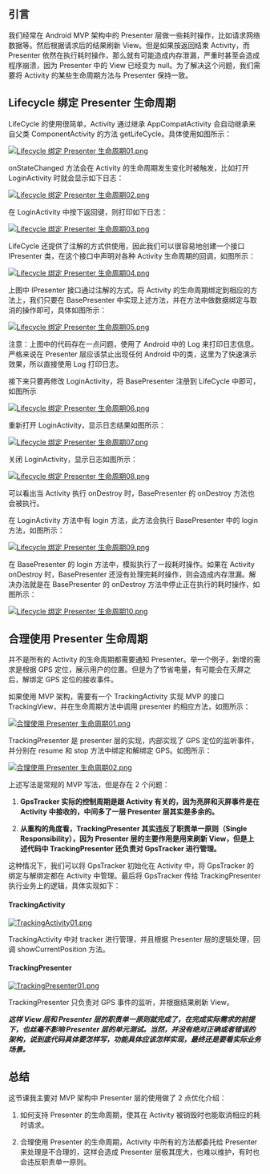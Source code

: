 ## 引言

我们经常在 Android MVP 架构中的 Presenter 层做一些耗时操作，比如请求网络数据等。然后根据请求后的结果刷新 View。但是如果按返回结束 Activity，而 Presenter 依然在执行耗时操作，那么就有可能造成内存泄漏，严重时甚至会造成程序崩溃，因为 Presenter 中的 View 已经变为 null。为了解决这个问题，我们需要将 Activity 的某些生命周期方法与 Presenter 保持一致。

## Lifecycle 绑定 Presenter 生命周期

LifeCycle 的使用很简单，Activity 通过继承 AppCompatActivity 会自动继承来自父类 ComponentActivity 的方法 getLifeCycle。具体使用如图所示：

[![Lifecycle 绑定 Presenter 生命周期01.png](https://z3.ax1x.com/2021/08/20/fXAWyd.png)](https://imgtu.com/i/fXAWyd)

onStateChanged 方法会在 Activity 的生命周期发生变化时被触发，比如打开 LoginActivity 时就会显示如下日志：

[![Lifecycle 绑定 Presenter 生命周期02.png](https://z3.ax1x.com/2021/08/20/fXAHfS.png)](https://imgtu.com/i/fXAHfS)

在 LoginActivity 中按下返回键，则打印如下日志：

[![Lifecycle 绑定 Presenter 生命周期03.png](https://z3.ax1x.com/2021/08/20/fXAOyj.png)](https://imgtu.com/i/fXAOyj)

LifeCycle 还提供了注解的方式供使用，因此我们可以很容易地创建一个接口 IPresenter 类，在这个接口中声明对各种 Activity 生命周期的回调，如图所示：

[![Lifecycle 绑定 Presenter 生命周期04.png](https://z3.ax1x.com/2021/08/20/fXEw9S.png)](https://imgtu.com/i/fXEw9S)

上图中 IPresenter 接口通过注解的方式，将 Activity 的生命周期绑定到相应的方法上，我们只要在 BasePresenter 中实现上述方法，并在方法中做数据绑定与取消的操作即可，具体如图所示：

[![Lifecycle 绑定 Presenter 生命周期05.png](https://z3.ax1x.com/2021/08/20/fXE4c4.png)](https://imgtu.com/i/fXE4c4)

注意：上图中的代码存在一点问题，使用了 Android 中的 Log 来打印日志信息。严格来说在 Presenter 层应该禁止出现任何 Android 中的类，这里为了快速演示效果，所以直接使用 Log 打印日志。

接下来只要再修改 LoginActivity，将 BasePresenter 注册到 LifeCycle 中即可，如图所示

[![Lifecycle 绑定 Presenter 生命周期06.png](https://z3.ax1x.com/2021/08/20/fXVSud.png)](https://imgtu.com/i/fXVSud)

重新打开 LoginActivity，显示日志结果如图所示：

[![Lifecycle 绑定 Presenter 生命周期07.png](https://z3.ax1x.com/2021/08/20/fXVQU0.png)](https://imgtu.com/i/fXVQU0)

关闭 LoginActivity，显示日志如图所示：

[![Lifecycle 绑定 Presenter 生命周期08.png](https://z3.ax1x.com/2021/08/20/fXVIG8.png)](https://imgtu.com/i/fXVIG8)

可以看出当 Activity 执行 onDestroy 时，BasePresenter 的 onDestroy 方法也会被执行。

在 LoginActivity 方法中有 login 方法，此方法会执行 BasePresenter 中的 login 方法，如图所示：

[![Lifecycle 绑定 Presenter 生命周期09.png](https://z3.ax1x.com/2021/08/20/fXZZi6.png)](https://imgtu.com/i/fXZZi6)

在 BasePresenter 的 login 方法中，模拟执行了一段耗时操作。如果在 Activity onDestroy 时，BasePresenter 还没有处理完耗时操作，则会造成内存泄漏。解决办法就是在 BasePresenter 的 onDestroy 方法中停止正在执行的耗时操作，如图所示：

[![Lifecycle 绑定 Presenter 生命周期10.png](https://z3.ax1x.com/2021/08/20/fXeNA1.png)](https://imgtu.com/i/fXeNA1)

## 合理使用 Presenter 生命周期

并不是所有的 Activity 的生命周期都需要通知 Presenter。举一个例子，新增的需求是根据 GPS 定位，展示用户的位置。但是为了节省电量，有可能会在灭屏之后，解绑定 GPS 定位的接收事件。

如果使用 MVP 架构，需要有一个 TrackingActivity 实现 MVP 的接口 TrackingView，并在生命周期方法中调用 presenter 的相应方法，如图所示：

[![合理使用 Presenter 生命周期01.png](https://z3.ax1x.com/2021/08/20/fXeouQ.png)](https://imgtu.com/i/fXeouQ)

TrackingPresenter 是 presenter 层的实现，内部实现了 GPS 定位的监听事件，并分别在 resume 和 stop 方法中绑定和解绑定 GPS。如图所示：

[![合理使用 Presenter 生命周期02.png](https://z3.ax1x.com/2021/08/20/fXml5t.png)](https://imgtu.com/i/fXml5t)

上述写法是常规的 MVP 写法，但是存在 2 个问题：

1. **GpsTracker 实际的控制周期是跟 Activity 有关的，因为亮屏和灭屏事件是在 Activity 中接收的，中间多了一层 Presenter 层其实是多余的。**

2. **从重构的角度看，TrackingPresenter 其实违反了职责单一原则（Single Responsibility），因为 Presenter 层的主要作用是用来刷新 View，但是上述代码中 TrackingPresenter 还负责对 GpsTracker 进行管理。**

这种情况下，我们可以将 GpsTracker 初始化在 Activity 中，将 GpsTracker 的绑定与解绑定都在 Activity 中管理。最后将 GpsTracker 传给 TrackingPresenter 执行业务上的逻辑，具体实现如下：

#### TrackingActivity

[![TrackingActivity01.png](https://z3.ax1x.com/2021/08/20/fXnAds.png)](https://imgtu.com/i/fXnAds)

TrackingActivity 中对 tracker 进行管理，并且根据 Presenter 层的逻辑处理，回调 showCurrentPosition 方法。

#### TrackingPresenter

[![TrackingPresenter01.png](https://z3.ax1x.com/2021/08/20/fXnUSK.png)](https://imgtu.com/i/fXnUSK)

TrackingPresenter 只负责对 GPS 事件的监听，并根据结果刷新 View。

***这样 View 层和 Presenter 层的职责单一原则就完成了，在完成实际需求的前提下，也丝毫不影响 Presenter 层的单元测试。当然，并没有绝对正确或者错误的架构，说到底代码具体要怎样写，功能具体应该怎样实现，最终还是要看实际业务场景。***

## 总结

这节课我主要对 MVP 架构中 Presenter 层的使用做了 2 点优化介绍：

1. 如何支持 Presenter 的生命周期，使其在 Activity 被销毁时也能取消相应的耗时请求。

2. 合理使用 Presenter 的生命周期，Activity 中所有的方法都委托给 Presenter 来处理是不合理的，这样会造成 Presenter 层极其庞大，也难以维护，有时也会违反职责单一原则。





























































